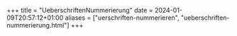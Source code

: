 +++
title = "UeberschriftenNummerierung"
date = 2024-01-09T20:57:12+01:00
aliases = ["uerschriften-nummerieren", "ueberschriften-nummerierung.html"]
+++
